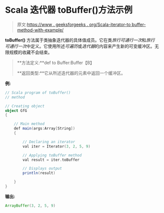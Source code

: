 # Scala 迭代器 toBuffer()方法示例

> 原文:[https://www . geeksforgeeks . org/Scala-iterator-to buffer-method-with-example/](https://www.geeksforgeeks.org/scala-iterator-tobuffer-method-with-example/)

**toBuffer()** 方法属于类抽象迭代器的具体值成员。它在类*旅行可通行一次*和*旅行可通行一次*中定义。它使用所述*可遍历*或*迭代器*的内容来产生新的可变缓冲区。无限规模的收藏不会结束。

> **方法定义:**def to Buffer:Buffer【B】
> 
> **返回类型:**它从所述迭代器的元素中返回一个缓冲区。

**例:**

```scala
// Scala program of toBuffer()
// method

// Creating object
object GfG
{ 

    // Main method
    def main(args:Array[String])
    {

        // Declaring an iterator
        val iter = Iterator(3, 2, 5, 9)

        // Applying toBuffer method
        val result = iter.toBuffer

        // Displays output
        println(result)

    }
}
```

**输出:**

```scala
ArrayBuffer(3, 2, 5, 9)

```